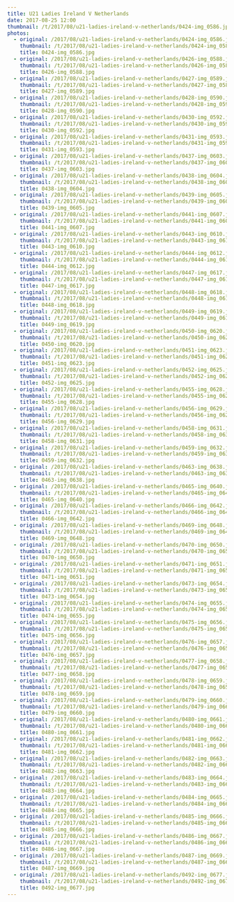 ```yaml
---
title: U21 Ladies Ireland V Netherlands
date: 2017-08-25 12:00
thumbnail: /t/2017/08/u21-ladies-ireland-v-netherlands/0424-img_0586.jpg
photos:
  - original: /2017/08/u21-ladies-ireland-v-netherlands/0424-img_0586.jpg
    thumbnail: /t/2017/08/u21-ladies-ireland-v-netherlands/0424-img_0586.jpg
    title: 0424-img_0586.jpg
  - original: /2017/08/u21-ladies-ireland-v-netherlands/0426-img_0588.jpg
    thumbnail: /t/2017/08/u21-ladies-ireland-v-netherlands/0426-img_0588.jpg
    title: 0426-img_0588.jpg
  - original: /2017/08/u21-ladies-ireland-v-netherlands/0427-img_0589.jpg
    thumbnail: /t/2017/08/u21-ladies-ireland-v-netherlands/0427-img_0589.jpg
    title: 0427-img_0589.jpg
  - original: /2017/08/u21-ladies-ireland-v-netherlands/0428-img_0590.jpg
    thumbnail: /t/2017/08/u21-ladies-ireland-v-netherlands/0428-img_0590.jpg
    title: 0428-img_0590.jpg
  - original: /2017/08/u21-ladies-ireland-v-netherlands/0430-img_0592.jpg
    thumbnail: /t/2017/08/u21-ladies-ireland-v-netherlands/0430-img_0592.jpg
    title: 0430-img_0592.jpg
  - original: /2017/08/u21-ladies-ireland-v-netherlands/0431-img_0593.jpg
    thumbnail: /t/2017/08/u21-ladies-ireland-v-netherlands/0431-img_0593.jpg
    title: 0431-img_0593.jpg
  - original: /2017/08/u21-ladies-ireland-v-netherlands/0437-img_0603.jpg
    thumbnail: /t/2017/08/u21-ladies-ireland-v-netherlands/0437-img_0603.jpg
    title: 0437-img_0603.jpg
  - original: /2017/08/u21-ladies-ireland-v-netherlands/0438-img_0604.jpg
    thumbnail: /t/2017/08/u21-ladies-ireland-v-netherlands/0438-img_0604.jpg
    title: 0438-img_0604.jpg
  - original: /2017/08/u21-ladies-ireland-v-netherlands/0439-img_0605.jpg
    thumbnail: /t/2017/08/u21-ladies-ireland-v-netherlands/0439-img_0605.jpg
    title: 0439-img_0605.jpg
  - original: /2017/08/u21-ladies-ireland-v-netherlands/0441-img_0607.jpg
    thumbnail: /t/2017/08/u21-ladies-ireland-v-netherlands/0441-img_0607.jpg
    title: 0441-img_0607.jpg
  - original: /2017/08/u21-ladies-ireland-v-netherlands/0443-img_0610.jpg
    thumbnail: /t/2017/08/u21-ladies-ireland-v-netherlands/0443-img_0610.jpg
    title: 0443-img_0610.jpg
  - original: /2017/08/u21-ladies-ireland-v-netherlands/0444-img_0612.jpg
    thumbnail: /t/2017/08/u21-ladies-ireland-v-netherlands/0444-img_0612.jpg
    title: 0444-img_0612.jpg
  - original: /2017/08/u21-ladies-ireland-v-netherlands/0447-img_0617.jpg
    thumbnail: /t/2017/08/u21-ladies-ireland-v-netherlands/0447-img_0617.jpg
    title: 0447-img_0617.jpg
  - original: /2017/08/u21-ladies-ireland-v-netherlands/0448-img_0618.jpg
    thumbnail: /t/2017/08/u21-ladies-ireland-v-netherlands/0448-img_0618.jpg
    title: 0448-img_0618.jpg
  - original: /2017/08/u21-ladies-ireland-v-netherlands/0449-img_0619.jpg
    thumbnail: /t/2017/08/u21-ladies-ireland-v-netherlands/0449-img_0619.jpg
    title: 0449-img_0619.jpg
  - original: /2017/08/u21-ladies-ireland-v-netherlands/0450-img_0620.jpg
    thumbnail: /t/2017/08/u21-ladies-ireland-v-netherlands/0450-img_0620.jpg
    title: 0450-img_0620.jpg
  - original: /2017/08/u21-ladies-ireland-v-netherlands/0451-img_0623.jpg
    thumbnail: /t/2017/08/u21-ladies-ireland-v-netherlands/0451-img_0623.jpg
    title: 0451-img_0623.jpg
  - original: /2017/08/u21-ladies-ireland-v-netherlands/0452-img_0625.jpg
    thumbnail: /t/2017/08/u21-ladies-ireland-v-netherlands/0452-img_0625.jpg
    title: 0452-img_0625.jpg
  - original: /2017/08/u21-ladies-ireland-v-netherlands/0455-img_0628.jpg
    thumbnail: /t/2017/08/u21-ladies-ireland-v-netherlands/0455-img_0628.jpg
    title: 0455-img_0628.jpg
  - original: /2017/08/u21-ladies-ireland-v-netherlands/0456-img_0629.jpg
    thumbnail: /t/2017/08/u21-ladies-ireland-v-netherlands/0456-img_0629.jpg
    title: 0456-img_0629.jpg
  - original: /2017/08/u21-ladies-ireland-v-netherlands/0458-img_0631.jpg
    thumbnail: /t/2017/08/u21-ladies-ireland-v-netherlands/0458-img_0631.jpg
    title: 0458-img_0631.jpg
  - original: /2017/08/u21-ladies-ireland-v-netherlands/0459-img_0632.jpg
    thumbnail: /t/2017/08/u21-ladies-ireland-v-netherlands/0459-img_0632.jpg
    title: 0459-img_0632.jpg
  - original: /2017/08/u21-ladies-ireland-v-netherlands/0463-img_0638.jpg
    thumbnail: /t/2017/08/u21-ladies-ireland-v-netherlands/0463-img_0638.jpg
    title: 0463-img_0638.jpg
  - original: /2017/08/u21-ladies-ireland-v-netherlands/0465-img_0640.jpg
    thumbnail: /t/2017/08/u21-ladies-ireland-v-netherlands/0465-img_0640.jpg
    title: 0465-img_0640.jpg
  - original: /2017/08/u21-ladies-ireland-v-netherlands/0466-img_0642.jpg
    thumbnail: /t/2017/08/u21-ladies-ireland-v-netherlands/0466-img_0642.jpg
    title: 0466-img_0642.jpg
  - original: /2017/08/u21-ladies-ireland-v-netherlands/0469-img_0648.jpg
    thumbnail: /t/2017/08/u21-ladies-ireland-v-netherlands/0469-img_0648.jpg
    title: 0469-img_0648.jpg
  - original: /2017/08/u21-ladies-ireland-v-netherlands/0470-img_0650.jpg
    thumbnail: /t/2017/08/u21-ladies-ireland-v-netherlands/0470-img_0650.jpg
    title: 0470-img_0650.jpg
  - original: /2017/08/u21-ladies-ireland-v-netherlands/0471-img_0651.jpg
    thumbnail: /t/2017/08/u21-ladies-ireland-v-netherlands/0471-img_0651.jpg
    title: 0471-img_0651.jpg
  - original: /2017/08/u21-ladies-ireland-v-netherlands/0473-img_0654.jpg
    thumbnail: /t/2017/08/u21-ladies-ireland-v-netherlands/0473-img_0654.jpg
    title: 0473-img_0654.jpg
  - original: /2017/08/u21-ladies-ireland-v-netherlands/0474-img_0655.jpg
    thumbnail: /t/2017/08/u21-ladies-ireland-v-netherlands/0474-img_0655.jpg
    title: 0474-img_0655.jpg
  - original: /2017/08/u21-ladies-ireland-v-netherlands/0475-img_0656.jpg
    thumbnail: /t/2017/08/u21-ladies-ireland-v-netherlands/0475-img_0656.jpg
    title: 0475-img_0656.jpg
  - original: /2017/08/u21-ladies-ireland-v-netherlands/0476-img_0657.jpg
    thumbnail: /t/2017/08/u21-ladies-ireland-v-netherlands/0476-img_0657.jpg
    title: 0476-img_0657.jpg
  - original: /2017/08/u21-ladies-ireland-v-netherlands/0477-img_0658.jpg
    thumbnail: /t/2017/08/u21-ladies-ireland-v-netherlands/0477-img_0658.jpg
    title: 0477-img_0658.jpg
  - original: /2017/08/u21-ladies-ireland-v-netherlands/0478-img_0659.jpg
    thumbnail: /t/2017/08/u21-ladies-ireland-v-netherlands/0478-img_0659.jpg
    title: 0478-img_0659.jpg
  - original: /2017/08/u21-ladies-ireland-v-netherlands/0479-img_0660.jpg
    thumbnail: /t/2017/08/u21-ladies-ireland-v-netherlands/0479-img_0660.jpg
    title: 0479-img_0660.jpg
  - original: /2017/08/u21-ladies-ireland-v-netherlands/0480-img_0661.jpg
    thumbnail: /t/2017/08/u21-ladies-ireland-v-netherlands/0480-img_0661.jpg
    title: 0480-img_0661.jpg
  - original: /2017/08/u21-ladies-ireland-v-netherlands/0481-img_0662.jpg
    thumbnail: /t/2017/08/u21-ladies-ireland-v-netherlands/0481-img_0662.jpg
    title: 0481-img_0662.jpg
  - original: /2017/08/u21-ladies-ireland-v-netherlands/0482-img_0663.jpg
    thumbnail: /t/2017/08/u21-ladies-ireland-v-netherlands/0482-img_0663.jpg
    title: 0482-img_0663.jpg
  - original: /2017/08/u21-ladies-ireland-v-netherlands/0483-img_0664.jpg
    thumbnail: /t/2017/08/u21-ladies-ireland-v-netherlands/0483-img_0664.jpg
    title: 0483-img_0664.jpg
  - original: /2017/08/u21-ladies-ireland-v-netherlands/0484-img_0665.jpg
    thumbnail: /t/2017/08/u21-ladies-ireland-v-netherlands/0484-img_0665.jpg
    title: 0484-img_0665.jpg
  - original: /2017/08/u21-ladies-ireland-v-netherlands/0485-img_0666.jpg
    thumbnail: /t/2017/08/u21-ladies-ireland-v-netherlands/0485-img_0666.jpg
    title: 0485-img_0666.jpg
  - original: /2017/08/u21-ladies-ireland-v-netherlands/0486-img_0667.jpg
    thumbnail: /t/2017/08/u21-ladies-ireland-v-netherlands/0486-img_0667.jpg
    title: 0486-img_0667.jpg
  - original: /2017/08/u21-ladies-ireland-v-netherlands/0487-img_0669.jpg
    thumbnail: /t/2017/08/u21-ladies-ireland-v-netherlands/0487-img_0669.jpg
    title: 0487-img_0669.jpg
  - original: /2017/08/u21-ladies-ireland-v-netherlands/0492-img_0677.jpg
    thumbnail: /t/2017/08/u21-ladies-ireland-v-netherlands/0492-img_0677.jpg
    title: 0492-img_0677.jpg
---
```

